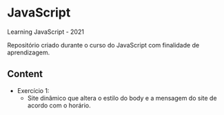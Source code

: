 # JavaScript
Learning JavaScript - 2021

Repositório criado durante o curso do JavaScript com finalidade de aprendizagem. 

## Content
* Exercício 1:
   * Site dinâmico que altera o estilo do body e a mensagem do site de acordo com o horário.
